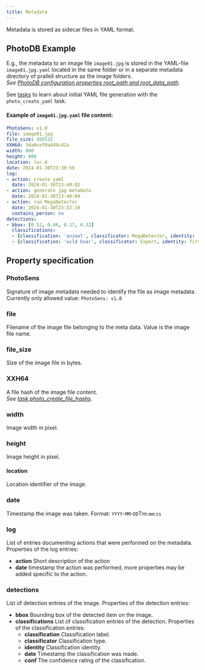 ```yaml
---
title: Metadata
---
```


Metadata is stored as sidecar files in YAML format.

## PhotoDB Example

E.g., the metadata to an image file `image01.jpg` is stored in the YAML-file `image01.jpg.yaml` located in the same folder or in a separate metadata directory of prallell structure as the image folders.  
*See [PhotoDB configuration properties root_path and root_data_path](/photodb_documentation/configuration/PhotoDB.html)*.

See [tasks](/photodb_documentation/usage/tasks.html) to learn about initial YAML file generation with the `photo_create_yaml` task.

#### Example of `image01.jpg.yaml` file content:

```yaml
PhotoSens: v1.0
file: image01.jpg
file_size: 365532
XXH64: 3da0cef0a449c42a
width: 800
height: 600
location: loc_A
date: 2024-01-30T23:30:59
log:
- action: create yaml
  date: 2024-01-30T23:40:02
- action: generate jpg metadata
  date: 2024-01-30T23:40:04  
- action: run MegaDetector
  date: 2024-01-30T23:52:10
  contains_person: no
detections:
- bbox: [0.52, 0.46, 0.17, 0.32]
  classifications:
  - {classification: 'animal', classificator: MegaDetector, identity: 'v1.1', date: '2024-01-30T23:52:09', conf: 0.9}  
  - {classification: 'wild boar', classificator: Expert, identity: first_name.last_name, date: '2024-02-01T10:29:05'}
```

## Property specification

### PhotoSens

Signature of image metadata needed to identify the file as image metadata. Currently only allowed value: ```PhotoSens: v1.0```

### file

Filename of the image file belonging to the meta data. Value is the image file name.  

### file_size

Size of the image file in bytes.

### XXH64

A file hash of the image file content.  
*See [task photo_create_file_hashs](/photodb_documentation/usage/tasks.html)*.

### width

Image width in pixel.

### height

Image height in pixel.

#### location

Location identifier of the image.

### date

Timestamp the image was taken. Format: ```YYYY```-```MM```-```DD```T```hh```:```mm```:```ss```

### log

List of entries documenting actions that were performed on the metadata. Properties of the log entries: 
- **action** Short description of the action
- **date** timestamp the action was performed, more properties may be added specific to the action.

### detections

List of detection entries of the image. Properties of the detection entries:

- **bbox** Bounding box of the detected item on the image.
- **classifications** List of classification entries of the detection. Properties of the classification entries:
  - **classification** Classification label. 
  - **classificator** Classification type. 
  - **identity** Classification identity.
  - **date** Timestamp the classification was made.
  - **conf** The confidence rating of the classification.
